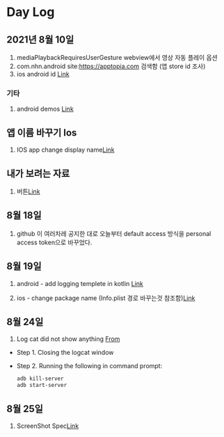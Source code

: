 # Day Log

## 2021년 8월 10일

1. mediaPlaybackRequiresUserGesture webview에서 영상 자동 플레이 옵션
1. com.nhn.android site:<https://apptopia.com> 검색함 (앱 store id 조사)
1. ios android id [Link](https://stackoverflow.com/questions/1692320/when-to-use-an-explicit-app-id-versus-a-wildcard-id)

### 기타

1. android demos [Link](https://github.com/google-developer-training/android-demos/tree/main/DonutTracker/NavigationUI)

## 앱 이름 바꾸기 Ios

1. IOS app change display name[Link](https://programmingwithswift.com/change-ios-app-name-with-xcode/)

## 내가 보려는 자료

1. 버튼[Link](https://brunch.co.kr/@chulhochoiucj0/23)

## 8월 18일

1. github 이 여러차레 공지한 대로 오늘부터 default access 방식을 personal access token으로 바꾸었다.

## 8월 19일

1. android - add logging templete in kotlin [Link](https://gist.github.com/paolop/0bd59e49b33d18d6089fb1bf5488e212)

1. ios - change package name (Info.plist 경로 바꾸는것 참조함)[Link](https://stackoverflow.com/questions/52435202/build-input-file-cannot-be-found-swift-4-2-xcode-10-0)

## 8월 24일

1. Log cat did not show anything [From](https://stackoverflow.com/questions/9529628/why-logcat-is-not-showing-anything)

* Step 1. Closing the logcat window

* Step 2. Running the following in command prompt:

    ```bash
    adb kill-server
    adb start-server
    ```

## 8월 25일

1. ScreenShot Spec[Link](https://docs.axway.com/bundle/Titanium_SDK_allOS_en/page/icons_and_splash_screens.html#IconsandSplashScreens-Androidsplashscreenconsiderations)
